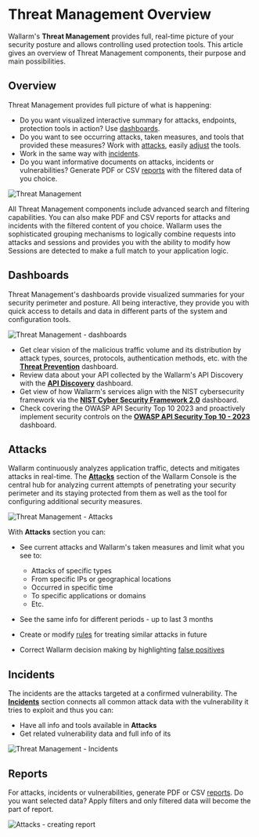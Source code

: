 # Threat Management Overview

Wallarm's **Threat Management** provides full, real-time picture of your security posture and allows controlling used protection tools. This article gives an overview of Threat Management components, their purpose and main possibilities.

## Overview

Threat Management provides full picture of what is happening: 

* Do you want visualized interactive summary for attacks, endpoints, protection tools in action? Use [dashboards](#dashboards).
* Do you want to see occurring attacks, taken measures, and tools that provided these measures? Work with [attacks](#attacks), easily [adjust](check-attack.md#responding-to-attacks) the tools.
* Work in the same way with [incidents](#incidents).
* Do you want informative documents on attacks, incidents or vulnerabilities? Generate PDF or CSV [reports](#reports) with the filtered data of you choice.

![Threat Management](../../images/user-guides/events/tm-diagram-no-sessions.png)

All Threat Management components include advanced search and filtering capabilities. You can also make PDF and CSV reports for attacks and incidents with the filtered content of you choice. Wallarm uses the sophisticated grouping mechanisms to logically combine requests into attacks and sessions and provides you with the ability to modify how Sessions are detected to make a full match to your application logic.

## Dashboards

Threat Management's dashboards provide visualized summaries for your security perimeter and posture. All being interactive, they provide you with quick access to details and data in different parts of the system and configuration tools.

![Threat Management - dashboards](../../images/user-guides/events/tm-overview-dashboards.png)

* Get clear vision of the malicious traffic volume and its distribution by attack types, sources, protocols, authentication methods, etc. with the [**Threat Prevention**](../../user-guides/dashboards/threat-prevention.md) dashboard.
* Review data about your API collected by the Wallarm's API Discovery with the [**API Discovery**](../../user-guides/dashboards/api-discovery.md) dashboard.
* Get view of how Wallarm's services align with the NIST cybersecurity framework via the [**NIST Cyber Security Framework 2.0**](../../user-guides/dashboards/nist-csf-2.md) dashboard.
* Check covering the OWASP API Security Top 10 2023 and proactively implement security controls on the [**OWASP API Security Top 10 - 2023**](../../user-guides/dashboards/owasp-api-top-ten.md) dashboard.

## Attacks

Wallarm continuously analyzes application traffic, detects and mitigates attacks in real-time. The [**Attacks**](check-attack.md) section of the Wallarm Console is the central hub for analyzing current attempts of penetrating your security perimeter and its staying protected from them as well as the tool for configuring additional security measures.

![Threat Management - Attacks](../../images/user-guides/events/filter-for-falsepositive.png)

With **Attacks** section you can:

* See current attacks and Wallarm's taken measures and limit what you see to:

    * Attacks of specific types
    * From specific IPs or geographical locations
    * Occurred in specific time
    * To specific applications or domains
    * Etc.

* See the same info for different periods - up to last 3 months
* Create or modify [rules](../../user-guides/rules/rules.md#what-you-can-do-with-rules) for treating similar attacks in future
* Correct Wallarm decision making by highlighting [false positives](check-attack.md#false-positives)

## Incidents

The incidents are the attacks targeted at a confirmed vulnerability. The [**Incidents**](check-incident.md) section connects all common attack data with the vulnerability it tries to exploit and thus you can:

* Have all info and tools available in **Attacks**
* Get related vulnerability data and full info of its 

![Threat Management - Incidents](../../images/user-guides/events/incident-vuln.png)

## Reports

For attacks, incidents or vulnerabilities, generate PDF or CSV [reports](../../user-guides/search-and-filters/custom-report.md). Do you want selected data? Apply filters and only filtered data will become the part of report.

![Attacks - creating report](../../images/user-guides/search-and-filters/custom-report.png)
